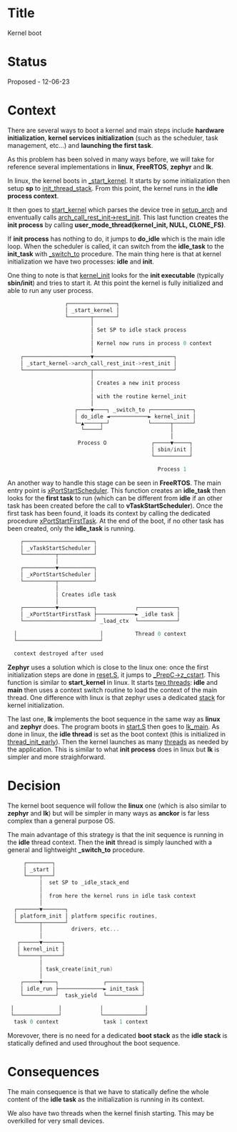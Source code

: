 # Title

Kernel boot

# Status

Proposed - 12-06-23

# Context

There are several ways to boot a kernel and main steps include **hardware initialization**, **kernel services initialization** (such as the scheduler, task management, etc...) and **launching the first task**.

As this problem has been solved in many ways before, we will take for reference several implementations in **linux**, **FreeRTOS**, **zephyr** and **lk**.

In linux, the kernel boots in [_start_kernel](https://elixir.bootlin.com/linux/v6.3/source/arch/riscv/kernel/head.S#L196). It starts by some initialization then setup **sp** to [init_thread_stack](https://elixir.bootlin.com/linux/v6.3/source/arch/riscv/kernel/head.S#L301). From this point, the kernel runs in the **idle process context**.

It then goes to [start_kernel](https://elixir.bootlin.com/linux/v6.3/source/init/main.c#L967) which parses the device tree in [setup_arch](https://elixir.bootlin.com/linux/v6.3/source/arch/riscv/kernel/setup.c#L265) and enventually calls [arch_call_rest_init->rest_init](https://elixir.bootlin.com/linux/v6.3/source/init/main.c#L701). This last function creates the **init process** by calling **user_mode_thread(kernel_init, NULL, CLONE_FS)**. 

If **init process** has nothing to do, it jumps to **do_idle** which is the main idle loop. When the scheduler is called, it can switch from the **idle_task** to the **init_task** with [_switch_to](https://elixir.bootlin.com/linux/v6.3/source/arch/riscv/kernel/entry.S#L536) procedure. The main thing here is that at kernel initialization we have two processes: **idle** and **init**.

One thing to note is that [kernel_init](https://elixir.bootlin.com/linux/v6.3/source/init/main.c#L1517) looks for the **init executable** (typically **sbin/init**) and tries to start it. At this point the kernel is fully initialized and able to run any user process.

```c
                  ┌───────────────┐
                  │ _start_kernel │
                  └───────┬───────┘
                          │
                          │ Set SP to idle stack process
                          │
                          │ Kernel now runs in process 0 context
                          │
    ┌─────────────────────▼─────────────────────────┐
    │ _start_kernel->arch_call_rest_init->rest_init │
    └─────────────────────┬─────────────────────────┘
                          │
                          │ Creates a new init process
                          │
                          │ with the routine kernel_init
                          │
                     ┌────▼────┐ _switch_to ┌─────────────┐
                     │ do_idle ◄────────────► kernel_init │
                     └─▲─────┬─┘            └──────┬──────┘
                       └─────┘                     │
                                                   │
                      Process O              ┌─────▼─────┐
                                             │ sbin/init │
                                             └───────────┘

                                               Process 1

```

An another way to handle this stage can be seen in **FreeRTOS**. The main entry point is [xPortStartScheduler](https://github.com/FreeRTOS/FreeRTOS-Kernel/blob/main/tasks.c#L2066). This function creates an **idle_task** then looks for the **first task** to run (which can be different from **idle** if an other task has been created before the call to **vTaskStartScheduler**). Once the first task has been found, it loads its context by calling the dedicated procedure [xPortStartFirstTask](https://github.com/FreeRTOS/FreeRTOS-Kernel/blob/main/portable/GCC/RISC-V/portASM.S#L232). At the end of the boot, if no other task has been created, only the **idle_task** is running.

```c
    ┌──────────────────────┐
    │ _vTaskStartScheduler │
    └──────────┬───────────┘
               │
    ┌──────────▼───────────┐
    │ _xPortStartScheduler │
    └──────────┬───────────┘
               │
               │ Creates idle task
               │
    ┌──────────▼───────────┐            ┌────────────┐
    │ _xPortStartFirstTask ├────────────► _idle task │
    └──────────────────────┘ _load_ctx  └────────────┘

  │                          │          Thread 0 context
  └──────────────────────────┘

  context destroyed after used
```

**Zephyr** uses a solution which is close to the linux one: once the first initialization steps are done in [reset.S](https://github.com/zephyrproject-rtos/zephyr/blob/main/arch/riscv/core/reset.S#L25), it jumps to [_PrepC->z_cstart](https://github.com/zephyrproject-rtos/zephyr/blob/main/kernel/init.c#L525). This function is similar to **start_kernel** in linux. It starts [two threads](https://github.com/zephyrproject-rtos/zephyr/blob/main/kernel/init.c#L422): **idle** and **main** then uses a context switch routine to load the context of the main thread. One difference with linux is that zephyr uses a dedicated [stack](https://github.com/zephyrproject-rtos/zephyr/blob/main/arch/riscv/core/reset.S#L80) for kernel initialization.

The last one, **lk** implements the boot sequence in the same way as **linux** and **zephyr** does. The program boots in [start.S](https://github.com/littlekernel/lk/blob/master/arch/riscv/start.S#L15) then goes to [lk_main](https://github.com/littlekernel/lk/blob/master/top/main.c#L59). As done in linux, the **idle thread** is set as the boot context (this is initialized in [thread_init_early](https://github.com/littlekernel/lk/blob/master/kernel/thread.c#L775)). Then the kernel launches as many [threads](https://github.com/littlekernel/lk/blob/master/app/app.c#L22) as needed by the application. This is similar to what **init process** does in linux but **lk** is simpler and more straighforward.

# Decision

The kernel boot sequence will follow the **linux** one (which is also similar to **zephyr** and **lk**) but will be simpler in many ways as **anckor** is far less complex than a general purpose OS.

The main advantage of this strategy is that the init sequence is running in the **idle** thread context. Then the **init** thread is simply launched with a general and lightweight **_switch_to** procedure.

```c
     ┌────────┐
     │ _start │
     └────┬───┘
          │  set SP to _idle_stack_end
          │
          │  from here the kernel runs in idle task context
          │
  ┌───────▼───────┐
  │ platform_init │ platform specific routines,
  └───────┬───────┘
          │         drivers, etc...
          │
   ┌──────▼──────┐
   │ kernel_init │
   └──────┬──────┘
          │
          │ task_create(init_run)
          │
    ┌─────▼────┐              ┌───────────┐
    │ idle_run ├──────────────► init_task │
    └──────────┘  task_yield  └───────────┘

 │              │            │             │
 └──────────────┘            └─────────────┘
  task 0 context              task 1 context
```

Morevover, there is no need for a dedicated **boot stack** as the **idle stack** is statically defined and used throughout the boot sequence.

# Consequences

The main consequence is that we have to statically define the whole content of the **idle task** as the initialization is running in its context.

We also have two threads when the kernel finish starting. This may be overkilled for very small devices.